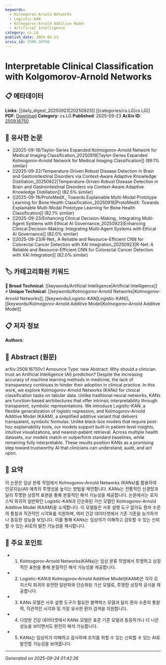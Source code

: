 ```yaml
---
keywords:
  - Kolmogorov-Arnold Networks
  - Logistic-KAN
  - Kolmogorov-Arnold Additive Model
  - Artificial Intelligence
category: cs.LG
publish_date: 2025-09-23
arxiv_id: 2509.16750
---
```


<!-- KEYWORD_LINKING_METADATA:
{
  "processed_timestamp": "2025-09-24T01:42:26.340857",
  "vocabulary_version": "1.0",
  "selected_keywords": [
    "Kolmogorov-Arnold Networks",
    "Logistic-KAN",
    "Kolmogorov-Arnold Additive Model",
    "Artificial Intelligence"
  ],
  "rejected_keywords": [],
  "similarity_scores": {
    "Kolmogorov-Arnold Networks": 0.88,
    "Logistic-KAN": 0.8,
    "Kolmogorov-Arnold Additive Model": 0.82,
    "Artificial Intelligence": 0.7
  },
  "extraction_method": "AI_prompt_based",
  "budget_applied": true,
  "candidates_json": {
    "candidates": [
      {
        "surface": "Kolmogorov-Arnold Networks",
        "canonical": "Kolmogorov-Arnold Networks",
        "aliases": [
          "KANs"
        ],
        "category": "unique_technical",
        "rationale": "Kolmogorov-Arnold Networks are central to the paper's contribution and offer a novel approach to interpretable AI.",
        "novelty_score": 0.85,
        "connectivity_score": 0.65,
        "specificity_score": 0.9,
        "link_intent_score": 0.88
      },
      {
        "surface": "Logistic-KAN",
        "canonical": "Logistic-KAN",
        "aliases": [],
        "category": "unique_technical",
        "rationale": "Logistic-KAN is a specific model introduced in the paper, representing a novel generalization of logistic regression.",
        "novelty_score": 0.78,
        "connectivity_score": 0.6,
        "specificity_score": 0.85,
        "link_intent_score": 0.8
      },
      {
        "surface": "Kolmogorov-Arnold Additive Model",
        "canonical": "Kolmogorov-Arnold Additive Model",
        "aliases": [
          "KAAM"
        ],
        "category": "unique_technical",
        "rationale": "KAAM is another specific model variant introduced, highlighting the paper's focus on interpretability.",
        "novelty_score": 0.8,
        "connectivity_score": 0.58,
        "specificity_score": 0.88,
        "link_intent_score": 0.82
      },
      {
        "surface": "Artificial Intelligence",
        "canonical": "Artificial Intelligence",
        "aliases": [
          "AI"
        ],
        "category": "broad_technical",
        "rationale": "AI is a foundational concept in the paper, relevant to the discussion of interpretability in clinical settings.",
        "novelty_score": 0.3,
        "connectivity_score": 0.9,
        "specificity_score": 0.5,
        "link_intent_score": 0.7
      }
    ],
    "ban_list_suggestions": [
      "clinical practice",
      "health datasets"
    ]
  },
  "decisions": [
    {
      "candidate_surface": "Kolmogorov-Arnold Networks",
      "resolved_canonical": "Kolmogorov-Arnold Networks",
      "decision": "linked",
      "scores": {
        "novelty": 0.85,
        "connectivity": 0.65,
        "specificity": 0.9,
        "link_intent": 0.88
      }
    },
    {
      "candidate_surface": "Logistic-KAN",
      "resolved_canonical": "Logistic-KAN",
      "decision": "linked",
      "scores": {
        "novelty": 0.78,
        "connectivity": 0.6,
        "specificity": 0.85,
        "link_intent": 0.8
      }
    },
    {
      "candidate_surface": "Kolmogorov-Arnold Additive Model",
      "resolved_canonical": "Kolmogorov-Arnold Additive Model",
      "decision": "linked",
      "scores": {
        "novelty": 0.8,
        "connectivity": 0.58,
        "specificity": 0.88,
        "link_intent": 0.82
      }
    },
    {
      "candidate_surface": "Artificial Intelligence",
      "resolved_canonical": "Artificial Intelligence",
      "decision": "linked",
      "scores": {
        "novelty": 0.3,
        "connectivity": 0.9,
        "specificity": 0.5,
        "link_intent": 0.7
      }
    }
  ]
}
-->

# Interpretable Clinical Classification with Kolgomorov-Arnold Networks

## 📋 메타데이터

**Links**: [[daily_digest_20250923|20250923]] [[categories/cs.LG|cs.LG]]
**PDF**: [Download](https://arxiv.org/pdf/2509.16750.pdf)
**Category**: cs.LG
**Published**: 2025-09-23
**ArXiv ID**: [2509.16750](https://arxiv.org/abs/2509.16750)

## 🔗 유사한 논문
- [[2025-09-18/Taylor-Series Expanded Kolmogorov-Arnold Network for Medical Imaging Classification_20250918|Taylor-Series Expanded Kolmogorov-Arnold Network for Medical Imaging Classification]] (89.1% similar)
- [[2025-09-22/Temperature-Driven Robust Disease Detection in Brain and Gastrointestinal Disorders via Context-Aware Adaptive Knowledge Distillation_20250922|Temperature-Driven Robust Disease Detection in Brain and Gastrointestinal Disorders via Context-Aware Adaptive Knowledge Distillation]] (82.5% similar)
- [[2025-09-18/ProtoMedX_ Towards Explainable Multi-Modal Prototype Learning for Bone Health Classification_20250918|ProtoMedX: Towards Explainable Multi-Modal Prototype Learning for Bone Health Classification]] (82.1% similar)
- [[2025-09-23/Enhancing Clinical Decision-Making_ Integrating Multi-Agent Systems with Ethical AI Governance_20250923|Enhancing Clinical Decision-Making: Integrating Multi-Agent Systems with Ethical AI Governance]] (82.0% similar)
- [[2025-09-23/R-Net_ A Reliable and Resource-Efficient CNN for Colorectal Cancer Detection with XAI Integration_20250923|R-Net: A Reliable and Resource-Efficient CNN for Colorectal Cancer Detection with XAI Integration]] (82.0% similar)

## 🏷️ 카테고리화된 키워드
**🧠 Broad Technical**: [[keywords/Artificial Intelligence|Artificial Intelligence]]
**⚡ Unique Technical**: [[keywords/Kolmogorov-Arnold Networks|Kolmogorov-Arnold Networks]], [[keywords/Logistic-KAN|Logistic-KAN]], [[keywords/Kolmogorov-Arnold Additive Model|Kolmogorov-Arnold Additive Model]]

## 📋 저자 정보

**Authors:** 

## 📄 Abstract (원문)

arXiv:2509.16750v1 Announce Type: new 
Abstract: Why should a clinician trust an Artificial Intelligence (AI) prediction? Despite the increasing accuracy of machine learning methods in medicine, the lack of transparency continues to hinder their adoption in clinical practice. In this work, we explore Kolmogorov-Arnold Networks (KANs) for clinical classification tasks on tabular data. Unlike traditional neural networks, KANs are function-based architectures that offer intrinsic interpretability through transparent, symbolic representations. We introduce Logistic-KAN, a flexible generalization of logistic regression, and Kolmogorov-Arnold Additive Model (KAAM), a simplified additive variant that delivers transparent, symbolic formulas. Unlike black-box models that require post-hoc explainability tools, our models support built-in patient-level insights, intuitive visualizations, and nearest-patient retrieval. Across multiple health datasets, our models match or outperform standard baselines, while remaining fully interpretable. These results position KANs as a promising step toward trustworthy AI that clinicians can understand, audit, and act upon.

## 📝 요약

이 논문은 임상 분류 작업에서 Kolmogorov-Arnold Networks (KANs)를 활용하여 인공지능(AI) 예측의 투명성을 높이는 방법을 제안합니다. KANs는 전통적인 신경망과 달리 투명한 상징적 표현을 통해 본질적인 해석 가능성을 제공합니다. 논문에서는 로지스틱 회귀의 일반화인 Logistic-KAN과 단순화된 가산 모델인 Kolmogorov-Arnold Additive Model (KAAM)을 소개합니다. 이 모델들은 사후 설명 도구 없이도 환자 수준의 통찰과 직관적인 시각화를 지원하며, 여러 건강 데이터셋에서 기존 기준을 능가하거나 동등한 성능을 보입니다. 이를 통해 KANs는 임상의가 이해하고 검토할 수 있는 신뢰할 수 있는 AI로의 발전 가능성을 제시합니다.

## 🎯 주요 포인트

- 1. Kolmogorov-Arnold Networks(KANs)는 임상 분류 작업에서 투명하고 상징적인 표현을 통해 본질적인 해석 가능성을 제공합니다.
- 2. Logistic-KAN과 Kolmogorov-Arnold Additive Model(KAAM)은 각각 로지스틱 회귀의 유연한 일반화와 단순화된 가산 모델로, 투명한 상징적 공식을 제공합니다.
- 3. KANs 모델은 사후 설명 도구가 필요한 블랙박스 모델과 달리 환자 수준의 통찰력, 직관적인 시각화 및 가장 유사한 환자 검색을 지원합니다.
- 4. 다양한 건강 데이터셋에서 KANs 모델은 표준 기준 모델과 동등하거나 더 나은 성능을 보이면서도 완전히 해석 가능합니다.
- 5. KANs는 임상의가 이해하고 감사하며 조치를 취할 수 있는 신뢰할 수 있는 AI로 발전할 가능성을 보여줍니다.


---

*Generated on 2025-09-24 01:42:26*